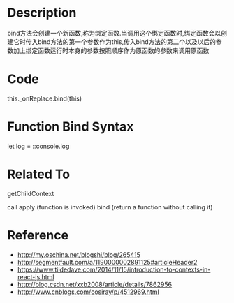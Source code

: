 # Description

bind方法会创建一个新函数,称为绑定函数.当调用这个绑定函数时,绑定函数会以创建它时传入bind方法的第一个参数作为this,传入bind方法的第二个以及以后的参数加上绑定函数运行时本身的参数按照顺序作为原函数的参数来调用原函数

# Code

this._onReplace.bind(this)

# Function Bind Syntax

let log = ::console.log

# Related To

getChildContext

call apply (function is invoked) bind (return a function without calling it)

# Reference

 - http://my.oschina.net/blogshi/blog/265415
 - http://segmentfault.com/a/1190000002891125#articleHeader2
 - https://www.tildedave.com/2014/11/15/introduction-to-contexts-in-react-js.html
 - http://blog.csdn.net/xxb2008/article/details/7862956
 - http://www.cnblogs.com/cosiray/p/4512969.html